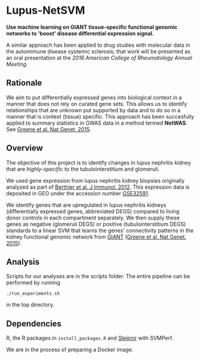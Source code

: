 # Lupus-NetSVM

**Use machine learning on GIANT tissue-specific functional genomic networks to 
'boost' disease differential expression signal.**

A similar approach has been applied to drug studies with molecular data in
the autoimmune disease systemic sclerosis; that work will be presented as an 
oral presentation at the *2016 American College of Rheumatology Annual Meeting*.

## Rationale

We aim to put differentially expressed genes into biological context in a manner 
that does not rely on curated gene sets. This allows us to identify relationships 
that are unknown put supported by data and to do so in a manner that is 
context (tissue) specific. This approach has been succesfully applied to summary 
statistics in GWAS data in a method termed **NetWAS**. See 
[Greene et al. Nat Genet. 2015](http://www.ncbi.nlm.nih.gov/pubmed/25915600).

## Overview

The objective of this project is to identify changes in lupus nephritis kidney
that are *highly-specific* to the tubulointerstitium and glomeruli. 

We used gene expression from lupus nephritis kidney biopsies originally analyzed 
as part of 
[Berthier et al. J Immunol. 2012](https://www.ncbi.nlm.nih.gov/pubmed/22723521). 
This expression data is deposited in GEO under the accession number
[GSE32591](https://www.ncbi.nlm.nih.gov/geo/query/acc.cgi?acc=GSE32591).

We identify genes that are upregulated in lupus nephritis kidneys 
(differentially expressed genes, abbreviated DEGS) compared to living donor 
controls in each compartment separately. We then supply these genes as negative 
(glomeruli DEGS) or positive (tubulointerstitium DEGS) standards to a linear
SVM that learns the genes' connectivity patterns in the kidney functional 
genomic network from [GIANT](giant.princeton.edu) 
([Greene et al. Nat Genet. 2015](http://www.ncbi.nlm.nih.gov/pubmed/25915600)).

## Analysis

Scripts for our analyses are in the scripts folder. 
The entire pipeline can be performed by running
```
./run_experiments.sh
```
in the top directory.


## Dependencies

R, the R packages in `install_packages.R` and 
[Sleipnir](http://libsleipnir.bitbucket.org/index.html) with SVMPerf.

We are in the process of preparing a Docker image. 
